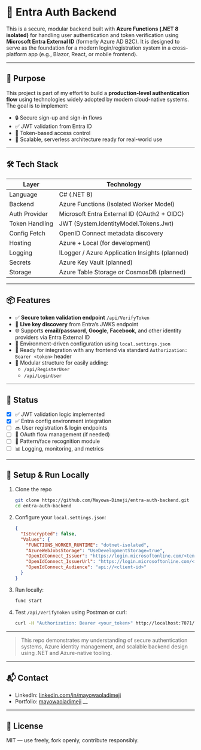 # 🔐 Entra Auth Backend

This is a secure, modular backend built with **Azure Functions (.NET 8 isolated)** for handling user authentication and token verification using **Microsoft Entra External ID** (formerly Azure AD B2C). It is designed to serve as the foundation for a modern login/registration system in a cross-platform app (e.g., Blazor, React, or mobile frontend).

---

## 🎯 Purpose

This project is part of my effort to build a **production-level authentication flow** using technologies widely adopted by modern cloud-native systems. The goal is to implement:

- 🔒 Secure sign-up and sign-in flows
- ✅ JWT validation from Entra ID
- 🧠 Token-based access control
- 🚀 Scalable, serverless architecture ready for real-world use

---

## 🛠️ Tech Stack

| Layer          | Technology                                     |
| -------------- | ---------------------------------------------- |
| Language       | C# (.NET 8)                                    |
| Backend        | Azure Functions (Isolated Worker Model)        |
| Auth Provider  | Microsoft Entra External ID (OAuth2 + OIDC)    |
| Token Handling | JWT (System.IdentityModel.Tokens.Jwt)          |
| Config Fetch   | OpenID Connect metadata discovery              |
| Hosting        | Azure + Local (for development)                |
| Logging        | ILogger / Azure Application Insights (planned) |
| Secrets        | Azure Key Vault (planned)                      |
| Storage        | Azure Table Storage or CosmosDB (planned)      |

---

## 📦 Features

- ✅ **Secure token validation endpoint** `/api/VerifyToken`
- 🔄 **Live key discovery** from Entra’s JWKS endpoint
- 🌐 Supports **email/password**, **Google**, **Facebook**, and other identity providers via Entra External ID
- 📄 Environment-driven configuration using `local.settings.json`
- 🔌 Ready for integration with any frontend via standard `Authorization: Bearer <token>` header
- 📁 Modular structure for easily adding:
  - `/api/RegisterUser`
  - `/api/LoginUser`

---

## 📍 Status

- [x] ✅ JWT validation logic implemented
- [x] ✅ Entra config environment integration
- [ ] 🔜 User registration & login endpoints
- [ ] 🔐 OAuth flow management (if needed)
- [ ] 📸 Pattern/face recognition module
- [ ] 📊 Logging, monitoring, and metrics

---

## 🚧 Setup & Run Locally

1. Clone the repo

   ```bash
   git clone https://github.com/Mayowa-Dimeji/entra-auth-backend.git
   cd entra-auth-backend
   ```

2. Configure your `local.settings.json`:

   ```json
   {
     "IsEncrypted": false,
     "Values": {
       "FUNCTIONS_WORKER_RUNTIME": "dotnet-isolated",
       "AzureWebJobsStorage": "UseDevelopmentStorage=true",
       "OpenIdConnect_Issuer": "https://login.microsoftonline.com/<tenant-id>/v2.0",
       "OpenIdConnect_IssuerUrl": "https://login.microsoftonline.com/<tenant-id>/v2.0",
       "OpenIdConnect_Audience": "api://<client-id>"
     }
   }
   ```

3. Run locally:

   ```bash
   func start
   ```

4. Test `/api/VerifyToken` using Postman or curl:
   ```bash
   curl -H "Authorization: Bearer <your_token>" http://localhost:7071/api/VerifyToken
   ```

---

> This repo demonstrates my understanding of secure authentication systems, Azure identity management, and scalable backend design using .NET and Azure-native tooling.

---

## 📬 Contact

- LinkedIn: [linkedin.com/in/mayowaoladimeji](https://www.linkedin.com/in/mayowa-oladimeji/)
- Portfolio: [mayowaoladimeji](https://my-portfolio-gamma-bay-50.vercel.app/) \_\_

---

## 📝 License

MIT — use freely, fork openly, contribute responsibly.
